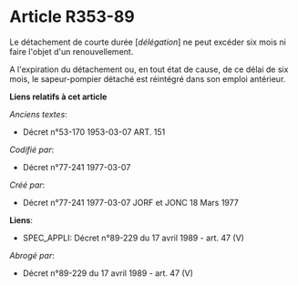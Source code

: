 # Article R353-89

Le détachement de courte durée [*délégation*] ne peut excéder six mois ni faire l'objet d'un renouvellement.

A l'expiration du détachement ou, en tout état de cause, de ce délai de six mois, le sapeur-pompier détaché est réintégré
dans son emploi antérieur.

**Liens relatifs à cet article**

_Anciens textes_:

  - Décret n°53-170 1953-03-07 ART. 151

_Codifié par_:

  - Décret n°77-241 1977-03-07

_Créé par_:

  - Décret n°77-241 1977-03-07 JORF et JONC 18 Mars 1977

**Liens**:

  - SPEC_APPLI: Décret n°89-229 du 17 avril 1989 - art. 47 (V)

_Abrogé par_:

  - Décret n°89-229 du 17 avril 1989 - art. 47 (V)

